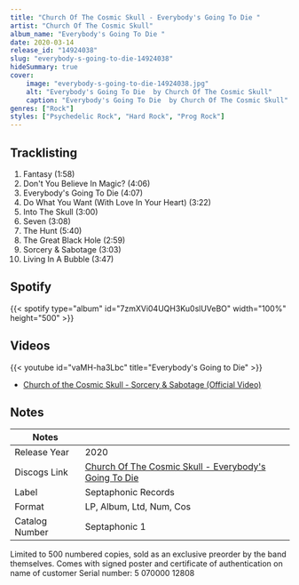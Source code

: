 ```yaml
---
title: "Church Of The Cosmic Skull - Everybody's Going To Die "
artist: "Church Of The Cosmic Skull"
album_name: "Everybody's Going To Die "
date: 2020-03-14
release_id: "14924038"
slug: "everybody-s-going-to-die-14924038"
hideSummary: true
cover:
    image: "everybody-s-going-to-die-14924038.jpg"
    alt: "Everybody's Going To Die  by Church Of The Cosmic Skull"
    caption: "Everybody's Going To Die  by Church Of The Cosmic Skull"
genres: ["Rock"]
styles: ["Psychedelic Rock", "Hard Rock", "Prog Rock"]
---
```

## Tracklisting
1. Fantasy (1:58)
2. Don't You Believe In Magic? (4:06)
3. Everybody's Going To Die (4:07)
4. Do What You Want (With Love In Your Heart) (3:22)
5. Into The Skull (3:00)
6. Seven (3:08)
7. The Hunt (5:40)
8. The Great Black Hole (2:59)
9. Sorcery & Sabotage (3:03)
10. Living In A Bubble (3:47)
## Spotify
{{< spotify type="album" id="7zmXVi04UQH3Ku0slUVeBO" width="100%" height="500" >}}

## Videos
{{< youtube id="vaMH-ha3Lbc" title="Everybody's Going to Die" >}}
- [Church of the Cosmic Skull - Sorcery & Sabotage (Official Video)](https://www.youtube.com/watch?v=KcFy-lYmncE)

## Notes
| Notes          |             |
| ---------------| ----------- |
| Release Year   | 2020 |
| Discogs Link   | [Church Of The Cosmic Skull - Everybody's Going To Die ](https://www.discogs.com/release/14924038-Church-Of-The-Cosmic-Skull-Everybodys-Going-To-Die-) |
| Label          | Septaphonic Records |
| Format         | LP, Album, Ltd, Num, Cos |
| Catalog Number | Septaphonic 1 |

Limited to 500 numbered copies, sold as an exclusive preorder by the band themselves.  Comes with signed poster and certificate of authentication on name of customer Serial number: 5 070000 12808
